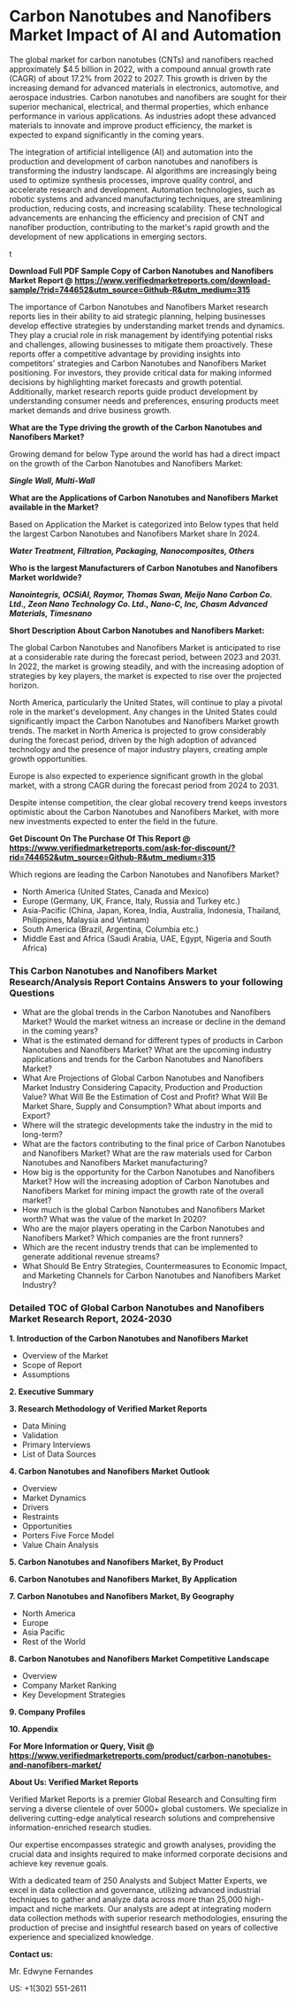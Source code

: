 <meta name="title" content="Global Carbon Nanotubes and Nanofibers Market Impact of AI and Automation"><meta name="description" content="The global market for carbon nanotubes (CNTs) and nanofibers reached approximately $4.5 billion in 2022, with a compound annual growth rate (CAGR) of about 17.2% from "><meta name="title" content="Carbon Nanotubes and Nanofibers Market Size, Share, Scope, Trends, Growth, Opportunities, Analysis, Forecast"><h1>Carbon Nanotubes and Nanofibers Market Impact of AI and Automation</h1><p>The global market for carbon nanotubes (CNTs) and nanofibers reached approximately $4.5 billion in 2022, with a compound annual growth rate (CAGR) of about 17.2% from 2022 to 2027. This growth is driven by the increasing demand for advanced materials in electronics, automotive, and aerospace industries. Carbon nanotubes and nanofibers are sought for their superior mechanical, electrical, and thermal properties, which enhance performance in various applications. As industries adopt these advanced materials to innovate and improve product efficiency, the market is expected to expand significantly in the coming years.</p><p>The integration of artificial intelligence (AI) and automation into the production and development of carbon nanotubes and nanofibers is transforming the industry landscape. AI algorithms are increasingly being used to optimize synthesis processes, improve quality control, and accelerate research and development. Automation technologies, such as robotic systems and advanced manufacturing techniques, are streamlining production, reducing costs, and increasing scalability. These technological advancements are enhancing the efficiency and precision of CNT and nanofiber production, contributing to the market's rapid growth and the development of new applications in emerging sectors.</p>t</p><p id="" class=""><strong>Download Full PDF Sample Copy of Carbon Nanotubes and Nanofibers Market Report @ <a href="https://www.verifiedmarketreports.com/download-sample/?rid=744652&utm_source=Github-R&utm_medium=315" target="_blank">https://www.verifiedmarketreports.com/download-sample/?rid=744652&utm_source=Github-R&utm_medium=315</a></strong></p><p>The importance of&nbsp;Carbon Nanotubes and Nanofibers Market research reports lies in their ability to aid strategic planning, helping businesses develop effective strategies by understanding market trends and dynamics. They play a crucial role in risk management by identifying potential risks and challenges, allowing businesses to mitigate them proactively. These reports offer a competitive advantage by providing insights into competitors' strategies and Carbon Nanotubes and Nanofibers Market positioning. For investors, they provide critical data for making informed decisions by highlighting market forecasts and growth potential. Additionally, market research reports guide product development by understanding consumer needs and preferences, ensuring products meet market demands and drive business growth.</p><p><strong>What are the&nbsp;Type driving the growth of the Carbon Nanotubes and Nanofibers Market?</strong></p><p id="" class="">Growing demand for below Type around the world has had a direct impact on the growth of the Carbon Nanotubes and Nanofibers Market:</p><em><strong>Single Wall, Multi-Wall</strong></em></p><strong>What are the&nbsp;Applications&nbsp;of Carbon Nanotubes and Nanofibers Market available in the Market?</strong></p><p id="" class="">Based on Application the Market is categorized into Below types that held the largest Carbon Nanotubes and Nanofibers Market share In 2024.</p><em><strong>Water Treatment, Filtration, Packaging, Nanocomposites, Others</strong></em></p><strong>Who is the largest Manufacturers of Carbon Nanotubes and Nanofibers Market worldwide?</strong></p><p><em><strong>Nanointegris, OCSiAl, Raymor, Thomas Swan, Meijo Nano Carbon Co. Ltd., Zeon Nano Technology Co. Ltd., Nano-C, Inc, Chasm Advanced Materials, Timesnano</strong></em></p><p id="" class=""><strong>Short Description About Carbon Nanotubes and Nanofibers Market:</strong></p><p>The global Carbon Nanotubes and Nanofibers Market is anticipated to rise at a considerable rate during the forecast period, between 2023 and 2031. In 2022, the market is growing steadily, and with the increasing adoption of strategies by key players, the market is expected to rise over the projected horizon.</p><p>North America, particularly the United States, will continue to play a pivotal role in the market's development. Any changes in the United States could significantly impact the Carbon Nanotubes and Nanofibers Market growth trends. The market in North America is projected to grow considerably during the forecast period, driven by the high adoption of advanced technology and the presence of major industry players, creating ample growth opportunities.</p><p>Europe is also expected to experience significant growth in the global market, with a strong CAGR during the forecast period from 2024 to 2031.</p><p>Despite intense competition, the clear global recovery trend keeps investors optimistic about the Carbon Nanotubes and Nanofibers Market, with more new investments expected to enter the field in the future.</p><p id="" class=""><strong>Get Discount On The Purchase Of This Report @ <a href="https://www.verifiedmarketreports.com/ask-for-discount/?rid=744652&utm_source=Github-R&utm_medium=315" target="_blank">https://www.verifiedmarketreports.com/ask-for-discount/?rid=744652&utm_source=Github-R&utm_medium=315</a></strong></p>Which regions are leading the Carbon Nanotubes and Nanofibers Market?</p><ul><li>North America (United States, Canada and Mexico)</li><li>Europe (Germany, UK, France, Italy, Russia and Turkey etc.)</li><li>Asia-Pacific (China, Japan, Korea, India, Australia, Indonesia, Thailand, Philippines, Malaysia and Vietnam)</li><li>South America (Brazil, Argentina, Columbia etc.)</li><li>Middle East and Africa (Saudi Arabia, UAE, Egypt, Nigeria and South Africa)</li></ul><h3 id="" class="">This Carbon Nanotubes and Nanofibers Market Research/Analysis Report Contains Answers to your following Questions</h3><ul><li>What are the global trends in the Carbon Nanotubes and Nanofibers Market? Would the market witness an increase or decline in the demand in the coming years?</li><li>What is the estimated demand for different types of products in Carbon Nanotubes and Nanofibers Market? What are the upcoming industry applications and trends for the Carbon Nanotubes and Nanofibers Market?</li><li>What Are Projections of Global Carbon Nanotubes and Nanofibers Market Industry Considering Capacity, Production and Production Value? What Will Be the Estimation of Cost and Profit? What Will Be Market Share, Supply and Consumption? What about imports and Export?</li><li>Where will the strategic developments take the industry in the mid to long-term?</li><li>What are the factors contributing to the final price of Carbon Nanotubes and Nanofibers Market? What are the raw materials used for Carbon Nanotubes and Nanofibers Market manufacturing?</li><li>How big is the opportunity for the Carbon Nanotubes and Nanofibers Market? How will the increasing adoption of Carbon Nanotubes and Nanofibers Market for mining impact the growth rate of the overall market?</li><li>How much is the global Carbon Nanotubes and Nanofibers Market worth? What was the value of the market In 2020?</li><li>Who are the major players operating in the Carbon Nanotubes and Nanofibers Market? Which companies are the front runners?</li><li>Which are the recent industry trends that can be implemented to generate additional revenue streams?</li><li>What Should Be Entry Strategies, Countermeasures to Economic Impact, and Marketing Channels for Carbon Nanotubes and Nanofibers Market Industry?</li></ul><h3 id="" class="">Detailed TOC of Global Carbon Nanotubes and Nanofibers Market Research Report, 2024-2030</h3><p id="" class=""><strong>1. Introduction of the Carbon Nanotubes and Nanofibers Market</strong></p><ul><li>Overview of the Market</li><li>Scope of Report</li><li>Assumptions</li></ul><p id="" class=""><strong>2. Executive Summary</strong></p><p id="" class=""><strong>3. Research Methodology of Verified Market Reports</strong></p><ul><li>Data Mining</li><li>Validation</li><li>Primary Interviews</li><li>List of Data Sources</li></ul><p id="" class=""><strong>4. Carbon Nanotubes and Nanofibers Market Outlook</strong></p><ul><li>Overview</li><li>Market Dynamics</li><li>Drivers</li><li>Restraints</li><li>Opportunities</li><li>Porters Five Force Model</li><li>Value Chain Analysis</li></ul><p id="" class=""><strong>5. Carbon Nanotubes and Nanofibers Market, By Product</strong></p><p id="" class=""><strong>6. Carbon Nanotubes and Nanofibers Market, By Application</strong></p><p id="" class=""><strong>7. Carbon Nanotubes and Nanofibers Market, By Geography</strong></p><ul><li>North America</li><li>Europe</li><li>Asia Pacific</li><li>Rest of the World</li></ul><p id="" class=""><strong>8. Carbon Nanotubes and Nanofibers Market Competitive Landscape</strong></p><ul><li>Overview</li><li>Company Market Ranking</li><li>Key Development Strategies</li></ul><p id="" class=""><strong>9. Company Profiles</strong></p><p id="" class=""><strong>10. Appendix</strong></p><p id="" class=""><strong>For More Information or Query, Visit @ <a href="https://www.verifiedmarketreports.com/product/carbon-nanotubes-and-nanofibers-market/" target="_blank">https://www.verifiedmarketreports.com/product/carbon-nanotubes-and-nanofibers-market/</a></strong></p><p id="" class=""><strong>About Us: Verified Market Reports</strong></p><p id="" class="">Verified Market Reports is a premier Global Research and Consulting firm serving a diverse clientele of over 5000+ global customers. We specialize in delivering cutting-edge analytical research solutions and comprehensive information-enriched research studies.</p><p id="" class="">Our expertise encompasses strategic and growth analyses, providing the crucial data and insights required to make informed corporate decisions and achieve key revenue goals.</p><p id="" class="">With a dedicated team of 250 Analysts and Subject Matter Experts, we excel in data collection and governance, utilizing advanced industrial techniques to gather and analyze data across more than 25,000 high-impact and niche markets. Our analysts are adept at integrating modern data collection methods with superior research methodologies, ensuring the production of precise and insightful research based on years of collective experience and specialized knowledge.</p><p id="" class=""><strong>Contact us:</strong></p><p id="" class="">Mr. Edwyne Fernandes</p><p id="" class="">US: +1(302) 551-2611</p>